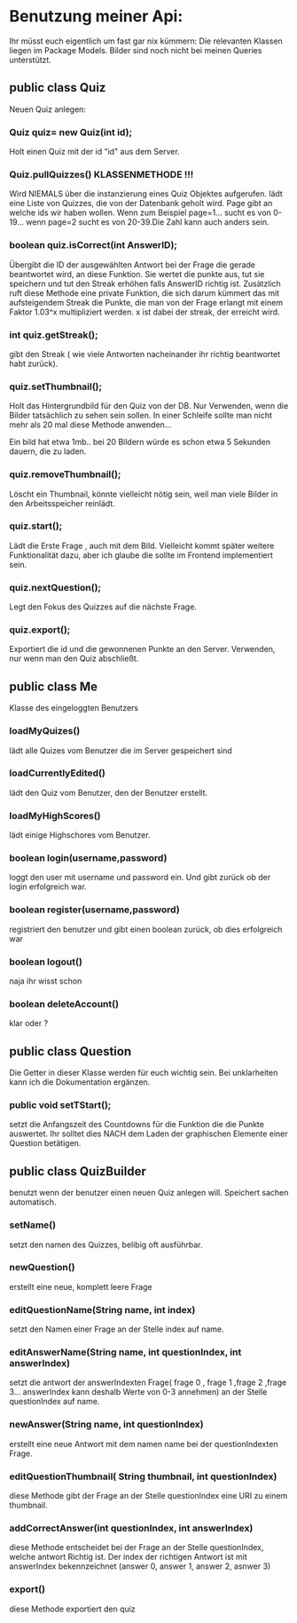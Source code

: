 # Benutzung meiner Api:

Ihr müsst euch eigentlich um fast gar nix kümmern: Die relevanten Klassen liegen im Package Models. Bilder sind noch nicht bei meinen Queries unterstützt.

## public class Quiz
 
Neuen Quiz anlegen:

### Quiz quiz= new Quiz(int id);

Holt einen Quiz mit der id "id" aus dem Server.

### Quiz.pullQuizzes() KLASSENMETHODE !!!

Wird NIEMALS über die instanzierung eines Quiz Objektes aufgerufen.
lädt eine Liste von Quizzes, die von der Datenbank geholt wird. Page gibt an welche ids wir haben wollen. Wenn zum Beispiel page=1... sucht es von 0-19... wenn page=2 sucht es von 20-39.Die Zahl kann auch anders sein.

### boolean quiz.isCorrect(int AnswerID);

Übergibt die ID der ausgewählten Antwort bei der Frage die gerade beantwortet wird, an diese Funktion. Sie wertet die punkte aus, tut sie speichern und tut den Streak erhöhen falls AnswerID richtig ist.
Zusätzlich ruft diese Methode eine private Funktion, die sich darum kümmert das mit aufsteigendem Streak die Punkte, die man von der Frage erlangt mit einem Faktor 1.03^x
multipliziert werden. x ist dabei der streak, der erreicht wird.

 
### int quiz.getStreak();


gibt den Streak ( wie viele Antworten nacheinander ihr richtig beantwortet habt zurück).


### quiz.setThumbnail();

Holt das Hintergrundbild für den Quiz von der DB. Nur Verwenden, wenn die Bilder tatsächlich zu sehen sein sollen. In einer Schleife sollte man nicht mehr als 20 mal diese Methode anwenden...

Ein bild hat etwa 1mb.. bei 20 Bildern würde es schon etwa 5 Sekunden dauern, die zu laden.

### quiz.removeThumbnail();

Löscht ein Thumbnail, könnte vielleicht nötig sein, weil man viele Bilder in den Arbeitsspeicher reinlädt.

### quiz.start();

Lädt die Erste Frage , auch mit dem Bild. Vielleicht kommt später weitere Funktionalität dazu, aber ich glaube die sollte im Frontend implementiert sein.

### quiz.nextQuestion();

Legt den Fokus des Quizzes auf die nächste Frage.

### quiz.export();

Exportiert die id und die gewonnenen Punkte an den Server. Verwenden, nur wenn man den Quiz abschließt.

## public class Me

Klasse des eingeloggten Benutzers

### loadMyQuizes()

lädt alle Quizes vom Benutzer die im Server gespeichert sind

### loadCurrentlyEdited()

lädt den Quiz vom Benutzer, den der Benutzer erstellt.

### loadMyHighScores()

lädt einige Highschores vom Benutzer.

### boolean login(username,password)

loggt den user mit username und password ein. Und gibt zurück ob der login erfolgreich war.

### boolean register(username,password)

registriert den benutzer und gibt einen boolean zurück, ob dies erfolgreich war

### boolean logout()

naja ihr wisst schon

### boolean deleteAccount()

klar oder ?

## public class Question

Die Getter in dieser Klasse werden für euch wichtig sein. Bei unklarheiten kann ich die Dokumentation ergänzen.

### public void setTStart();

setzt die Anfangszeit des Countdowns für die Funktion die die Punkte auswertet. Ihr solltet dies NACH dem Laden der graphischen Elemente einer Question betätigen.

## public class QuizBuilder

benutzt wenn der benutzer einen neuen Quiz anlegen will. Speichert sachen automatisch.

### setName()

setzt den namen des Quizzes, belibig oft ausführbar.

### newQuestion()

erstellt eine neue, komplett leere Frage

### editQuestionName(String name, int index)

setzt den Namen einer Frage an der Stelle index auf name.

### editAnswerName(String name, int questionIndex, int answerIndex)

setzt die antwort der answerIndexten Frage( frage 0 , frage 1 ,frage 2 ,frage 3... answerIndex kann deshalb Werte von 0-3 annehmen) an der Stelle questionIndex auf name.

### newAnswer(String name, int questionIndex)

erstellt eine neue Antwort mit dem namen name bei der questionIndexten Frage.

### editQuestionThumbnail( String thumbnail, int questionIndex)

diese Methode gibt der Frage an der Stelle questionIndex eine URI zu einem thumbnail.

### addCorrectAnswer(int questionIndex, int answerIndex)

diese Methode entscheidet bei der Frage an der Stelle questionIndex, welche antwort Richtig ist. Der index der richtigen Antwort ist mit answerIndex bekennzeichnet (answer 0, answer 1, answer 2, asnwer 3)

### export()

diese Methode exportiert den quiz




